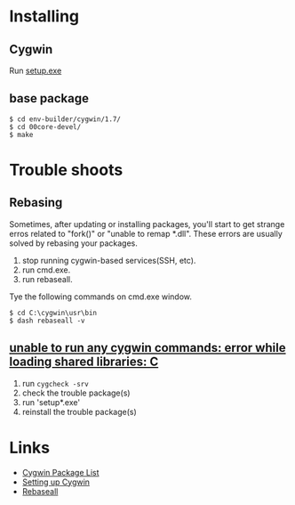 # Installing

## Cygwin

Run [setup.exe](http://cygwin.com/setup.exe)

## base package

    $ cd env-builder/cygwin/1.7/
    $ cd 00core-devel/
    $ make

# Trouble shoots

## Rebasing

Sometimes, after updating or installing packages, you'll start to get strange erros related to "fork()" or "unable to remap *.dll". These errors are usually solved by rebasing your packages.

1. stop running cygwin-based services(SSH, etc).
2. run cmd.exe.
3. run rebaseall.

Tye the following commands on cmd.exe window.

    $ cd C:\cygwin\usr\bin
    $ dash rebaseall -v

## [unable to run any cygwin commands: error while loading shared libraries: C](https://www.marshut.net/imtvrm/unable-to-run-any-cygwin-commands-error-while-loading-shared-libraries-c.html)

1. run `cygcheck -srv`
2. check the trouble package(s)
3. run 'setup*.exe'
4. reinstall the trouble package(s)

# Links

+ [Cygwin Package List](http://cygwin.com/packages/)
+ [Setting up Cygwin](http://cygwin.com/faq/faq.setup.html)
+ [Rebaseall](http://cygwin.wikia.com/wiki/Rebaseall)
